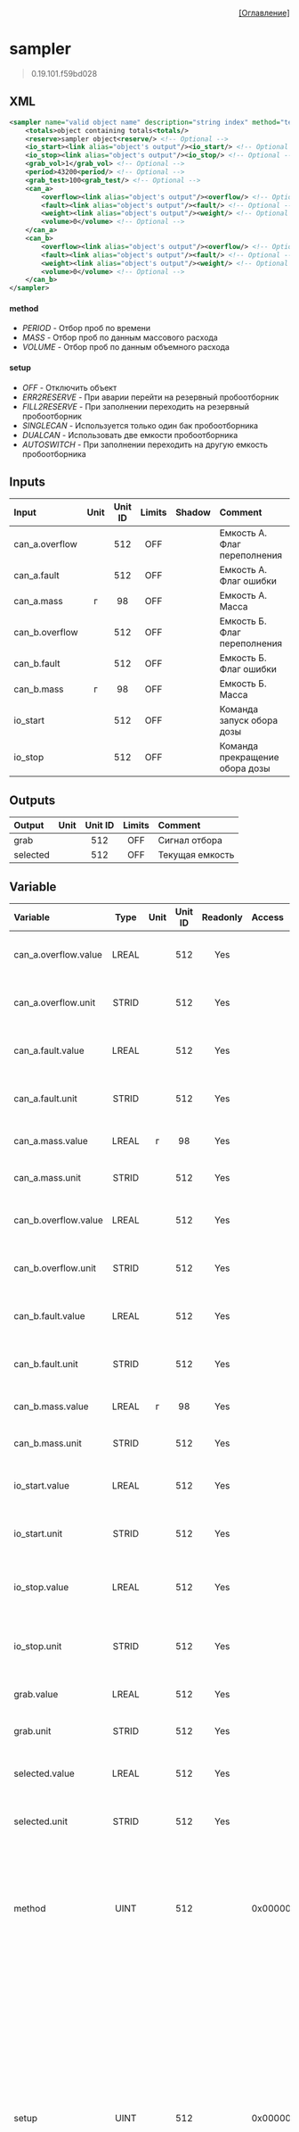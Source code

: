 <p align='right'><a href='index.html'>[Оглавление]</a></p>

# sampler
> 0.19.101.f59bd028
## XML
````xml
<sampler name="valid object name" description="string index" method="text value | text value | ... | text value" setup="text value | text value | ... | text value" >
	<totals>object containing totals<totals/>
	<reserve>sampler object<reserve/> <!-- Optional -->
	<io_start><link alias="object's output"/><io_start/> <!-- Optional -->
	<io_stop><link alias="object's output"/><io_stop/> <!-- Optional -->
	<grab_vol>1</grab_vol> <!-- Optional -->
	<period>43200<period/> <!-- Optional -->
	<grab_test>100<grab_test/> <!-- Optional -->
	<can_a>
		<overflow><link alias="object's output"/><overflow/> <!-- Optional -->
		<fault><link alias="object's output"/><fault/> <!-- Optional -->
		<weight><link alias="object's output"/><weight/> <!-- Optional -->
		<volume>0</volume> <!-- Optional -->
	</can_a>
	<can_b>
		<overflow><link alias="object's output"/><overflow/> <!-- Optional -->
		<fault><link alias="object's output"/><fault/> <!-- Optional -->
		<weight><link alias="object's output"/><weight/> <!-- Optional -->
		<volume>0</volume> <!-- Optional -->
	</can_b>
</sampler>
````

#### method
* _PERIOD_  - Отбор проб по времени
* _MASS_  - Отбор проб по данным массового расхода
* _VOLUME_  - Отбор проб по данным объемного расхода

#### setup
* _OFF_  - Отключить объект
* _ERR2RESERVE_  - При аварии перейти на резервный пробоотборник
* _FILL2RESERVE_  - При заполнении переходить на резервный пробоотборник
* _SINGLECAN_  - Используется только один бак пробоотборника
* _DUALCAN_  - Использовать две емкости пробоотборника
* _AUTOSWITCH_  - При заполнении переходить на другую емкость пробоотборника

## Inputs
Input | Unit | Unit ID | Limits | Shadow | Comment
:-- |:--:|:--:|:--:|:--:|:--
can_a.overflow |  | 512 | OFF |  | Емкость А. Флаг переполнения
can_a.fault |  | 512 | OFF |  | Емкость А. Флаг ошибки
can_a.mass | г | 98 | OFF |  | Емкость А. Масса
can_b.overflow |  | 512 | OFF |  | Емкость Б. Флаг переполнения
can_b.fault |  | 512 | OFF |  | Емкость Б. Флаг ошибки
can_b.mass | г | 98 | OFF |  | Емкость Б. Масса
io_start |  | 512 | OFF |  | Команда запуск обора дозы
io_stop |  | 512 | OFF |  | Команда прекращение обора дозы

## Outputs
Output | Unit | Unit ID | Limits | Comment
:-- |:--:|:--:|:--:|:--
grab |  | 512 | OFF | Сигнал отбора
selected |  | 512 | OFF | Текущая емкость

## Variable
Variable | Type | Unit | Unit ID | Readonly | Access | Comment
:-- |:--:|:--:|:--:|:--:|:-- |:--
can_a.overflow.value | LREAL |  | 512 | Yes |   | Емкость А. Флаг переполнения. Текущее значение
can_a.overflow.unit | STRID |  | 512 | Yes |   | Емкость А. Флаг переполнения. Единицы измерения
can_a.fault.value | LREAL |  | 512 | Yes |   | Емкость А. Флаг ошибки. Текущее значение
can_a.fault.unit | STRID |  | 512 | Yes |   | Емкость А. Флаг ошибки. Единицы измерения
can_a.mass.value | LREAL | г | 98 | Yes |   | Емкость А. Масса. Текущее значение
can_a.mass.unit | STRID |  | 512 | Yes |   | Емкость А. Масса. Единицы измерения
can_b.overflow.value | LREAL |  | 512 | Yes |   | Емкость Б. Флаг переполнения. Текущее значение
can_b.overflow.unit | STRID |  | 512 | Yes |   | Емкость Б. Флаг переполнения. Единицы измерения
can_b.fault.value | LREAL |  | 512 | Yes |   | Емкость Б. Флаг ошибки. Текущее значение
can_b.fault.unit | STRID |  | 512 | Yes |   | Емкость Б. Флаг ошибки. Единицы измерения
can_b.mass.value | LREAL | г | 98 | Yes |   | Емкость Б. Масса. Текущее значение
can_b.mass.unit | STRID |  | 512 | Yes |   | Емкость Б. Масса. Единицы измерения
io_start.value | LREAL |  | 512 | Yes |   | Команда запуск обора дозы. Текущее значение
io_start.unit | STRID |  | 512 | Yes |   | Команда запуск обора дозы. Единицы измерения
io_stop.value | LREAL |  | 512 | Yes |   | Команда прекращение обора дозы. Текущее значение
io_stop.unit | STRID |  | 512 | Yes |   | Команда прекращение обора дозы. Единицы измерения
grab.value | LREAL |  | 512 | Yes |   | Сигнал отбора. Текущее значение
grab.unit | STRID |  | 512 | Yes |   | Сигнал отбора. Единицы измерения
selected.value | LREAL |  | 512 | Yes |   | Текущая емкость. Текущее значение
selected.unit | STRID |  | 512 | Yes |   | Текущая емкость. Единицы измерения
method | UINT |  | 512 |  | 0x00000080 | Метод:<br/>0: Отбор проб по времени<br/>1: Отбор проб по данным массового расхода<br/>2: Отбор проб по данным объемного расхода<br/>
setup | UINT |  | 512 |  | 0x00000100 | Настройка:<br/>0x0001: Отключить объект<br/>0x0002: При аварии перейти на резервный пробоотборник<br/>0x0004: При заполнении переходить на резервный пробоотборник<br/>0x0008: Используется только один бак пробоотборника<br/>0x0010: Использовать две емкости пробоотборника<br/>0x0020: При заполнении переходить на другую емкость пробоотборника<br/>
select | UINT |  | 512 |  | 0x00000080 | Выбор бака:<br/>0 - емкость А<br/>1 - емкость Б
command | UINT |  | 512 |  | 0x00000080 | Команда:<br/>0: Нет действий<br/>1: Запустить<br/>2: Остановить<br/>3: Запустить тест пробоотборника<br/>4: Подтверждение аварий<br/>122: Пауза<br/>145: Продолжить<br/>
state | UINT |  | 512 | Yes |   | Статус:<br/>0: Не в работе<br/>1: Запущен тест<br/>2: Отбор по времени<br/>3: Отбор по объему<br/>4: Отбор по массе<br/>5: Пауза<br/>6: Завершение отбора<br/>7: Аварийное состояние<br/>
noflow | UINT |  | 512 | Yes |   | Флаг отсутствия расхода
probe.period | UDINT |  | 512 |  | 0x00000080 | Отбор по времени. Период отбора
probe.volume | LREAL |  | 512 |  | 0x00000080 | Отбор по объему. Требуемый объем для отбора
probe.mass | LREAL |  | 512 |  | 0x00000080 | Отбор по массе. Требуемая масса для отбора
probe.test | UDINT |  | 512 |  | 0x00000100 | Количество тестовых доз
grab.volume | LREAL | мл | 114 | Yes |   | Объем единичной дозы
grab.count | UDINT |  | 512 | Yes |   | Общее количество доз
grab.present | UDINT |  | 512 | Yes |   | Количество отобранных доз
grab.remain | UDINT |  | 512 | Yes |   | Количство оставшихся доз
can.volume | LREAL | мл | 114 |  | 0x00000100 | Требуемый объем емкости
can.present | LREAL | мл | 114 | Yes |   | Заполенный объем емкости
can.remain | LREAL | мл | 114 | Yes |   | Оставшийся для заполнения объем емкости
interval | LREAL |  | 512 | Yes |   | Интервал отбора
time.remain | UDINT | мс | 210 | Yes |   | Оставшееся время обора
time.start | UDINT | с | 211 | Yes |   | Время старта пробоотбора
can_a.volume | LREAL | мл | 114 |  | 0x00000080 | Объем емкости А
can_b.volume | LREAL | мл | 114 |  | 0x00000080 | Объем емкости Б


<p align='right'><a href='index.html'>[Оглавление]</a></p>

